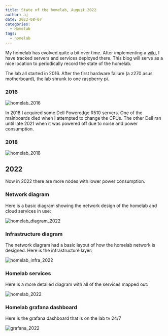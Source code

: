 ```yaml
---
title: State of the homelab, August 2022
author: aj
date: 2022-08-07
categories:
  - Homelab
tags:
  - homelab
---
```


My homelab has evolved quite a bit over time. After implementing a [wiki][1], I have tracked servers and services deployed there. This blog will serve as a nice location to periodically record the state of the homelab.

The lab all started in 2016. After the first hardware failure (a z270 asus motherboard), the lab shrunk to one raspberry pi.

### 2016

![homelab_2016](/images/homelab_2016.png)

In 2018 I acquired some Dell Poweredge R510 servers. One of the mainboards died when I attempted to change the CPUs. The other Dell ran until late 2021 when it was powered off due to noise and power consumption.

### 2018

![homelab_2018](/images/homelab_2018.png)

## 2022

Now in 2022 there are more nodes with lower power consumption.

### Network diagram

Here is a basic diagram showing the network design of the homelab and cloud services in use:

![homelab_diagram_2022](/images/homelab_diagram_2022.png)

### Infrastructure diagram

The network diagram had a basic layout of how the homelab network is designed. Here is the infrastructure layer:

![homelab_infra_2022](/images/homelab_infra_2022.png)

### Homelab services

Here is a more detailed diagram with all of the services mapped out:

![homelab_2022](/images/homelab_2022.png)

### Homelab grafana dashboard

Here is the grafana dashboard that is on the lab tv 24/7

![grafana_2022](/images/grafana_2022.png)

 [1]: /posts/dokuwiki/
